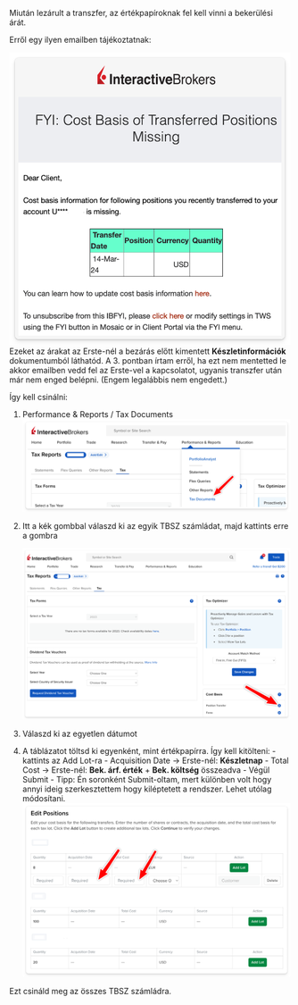 Miután lezárult a transzfer, az értékpapíroknak fel kell vinni a bekerülési árát.

Erről egy ilyen emailben tájékoztatnak:

![](images/cost%20basis.png)
Ezeket az árakat az Erste-nél a bezárás előtt kimentett **Készletinformációk** dokumentumból láthatód. A 3. pontban írtam erről, ha ezt nem mentetted le akkor emailben vedd fel az Erste-vel a kapcsolatot, ugyanis transzfer után már nem enged belépni. (Engem legalábbis nem engedett.)

Így kell csinálni:

1. Performance & Reports / Tax Documents
   ![](images/tax%20reports.png)
2. Itt a kék gombbal válaszd ki az egyik TBSZ számládat, majd kattints erre a gombra

    ![](images/position%20transfer%20button.png)

3. Válaszd ki az egyetlen dátumot
4. A táblázatot töltsd ki egyenként, mint értékpapírra. Így kell kitölteni: - kattints az Add Lot-ra - Acquisition Date -> Erste-nél: **Készletnap** - Total Cost -> Erste-nél: **Bek. árf. érték** + **Bek. költség** összeadva - Végül Submit - Tipp: Én soronként Submit-oltam, mert különben volt hogy annyi ideig szerkesztettem hogy kiléptetett a rendszer. Lehet utólag módosítani.
   ![](images/tablazat.png)

Ezt csináld meg az összes TBSZ számládra.
